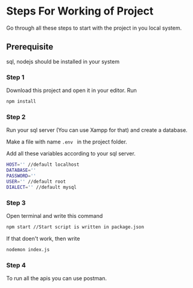 # Steps For Working of Project

Go through all these steps to start with the project in you local system.

## Prerequisite

sql, nodejs should be installed in your system

### Step 1

Download this project and open it in your editor.
Run
```bash
npm install
```

### Step 2

Run your sql server (You can use Xampp for that) and create a database.

Make a file with name ```.env ``` in the project folder.

Add all these variables according to your sql server. 
```bash
HOST='' //default localhost
DATABASE='' 
PASSWORD=''
USER='' //default root
DIALECT='' //default mysql
```
### Step 3

Open terminal and write this command
```bash
npm start //Start script is written in package.json
```

If that doen't work, then write
```bash
nodemon index.js
```
### Step 4

To run all the apis you can use postman.